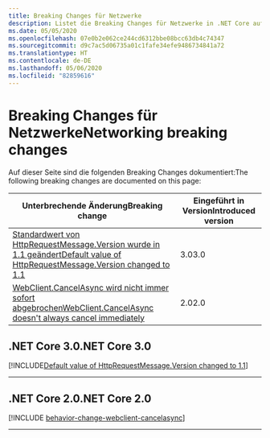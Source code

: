 ```yaml
---
title: Breaking Changes für Netzwerke
description: Listet die Breaking Changes für Netzwerke in .NET Core auf.
ms.date: 05/05/2020
ms.openlocfilehash: 07e0b2e062ce244cd6312bbe08bcc63db4c74347
ms.sourcegitcommit: d9c7ac5d06735a01c1fafe34efe9486734841a72
ms.translationtype: HT
ms.contentlocale: de-DE
ms.lasthandoff: 05/06/2020
ms.locfileid: "82859616"
---
```

# <a name="networking-breaking-changes"></a><span data-ttu-id="368af-103">Breaking Changes für Netzwerke</span><span class="sxs-lookup"><span data-stu-id="368af-103">Networking breaking changes</span></span>

<span data-ttu-id="368af-104">Auf dieser Seite sind die folgenden Breaking Changes dokumentiert:</span><span class="sxs-lookup"><span data-stu-id="368af-104">The following breaking changes are documented on this page:</span></span>

| <span data-ttu-id="368af-105">Unterbrechende Änderung</span><span class="sxs-lookup"><span data-stu-id="368af-105">Breaking change</span></span> | <span data-ttu-id="368af-106">Eingeführt in Version</span><span class="sxs-lookup"><span data-stu-id="368af-106">Introduced version</span></span> |
| - | - |
| [<span data-ttu-id="368af-107">Standardwert von HttpRequestMessage.Version wurde in 1.1 geändert</span><span class="sxs-lookup"><span data-stu-id="368af-107">Default value of HttpRequestMessage.Version changed to 1.1</span></span>](#default-value-of-httprequestmessageversion-changed-to-11) | <span data-ttu-id="368af-108">3.0</span><span class="sxs-lookup"><span data-stu-id="368af-108">3.0</span></span> |
| [<span data-ttu-id="368af-109">WebClient.CancelAsync wird nicht immer sofort abgebrochen</span><span class="sxs-lookup"><span data-stu-id="368af-109">WebClient.CancelAsync doesn't always cancel immediately</span></span>](#webclientcancelasync-doesnt-always-cancel-immediately) | <span data-ttu-id="368af-110">2.0</span><span class="sxs-lookup"><span data-stu-id="368af-110">2.0</span></span> |

## <a name="net-core-30"></a><span data-ttu-id="368af-111">.NET Core 3.0</span><span class="sxs-lookup"><span data-stu-id="368af-111">.NET Core 3.0</span></span>

[!INCLUDE[Default value of HttpRequestMessage.Version changed to 1.1](~/includes/core-changes/networking/3.0/httprequestmessage-version-change.md)]

***

## <a name="net-core-20"></a><span data-ttu-id="368af-112">.NET Core 2.0</span><span class="sxs-lookup"><span data-stu-id="368af-112">.NET Core 2.0</span></span>

[!INCLUDE [behavior-change-webclient-cancelasync](../../../includes/core-changes/networking/2.0/behavior-change-webclient-cancelasync.md)]

***
